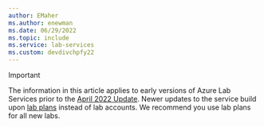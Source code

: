 ```yaml
---
author: EMaher
ms.author: enewman
ms.date: 06/29/2022
ms.topic: include
ms.service: lab-services
ms.custom: devdivchpfy22
---
```


> [!IMPORTANT]
> The information in this article applies to early versions of Azure Lab Services prior to the [April 2022 Update](../lab-services-whats-new.md). Newer updates to the service build upon [lab plans]( ../classroom-labs-concepts.md#lab-plans) instead of lab accounts. We recommend you use lab plans for all new labs.
